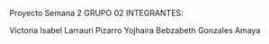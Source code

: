 Proyecto Semana 2 GRUPO 02 INTEGRANTES:

Victoria Isabel Larrauri Pizarro
Yojhaira Bebzabeth Gonzales Amaya
